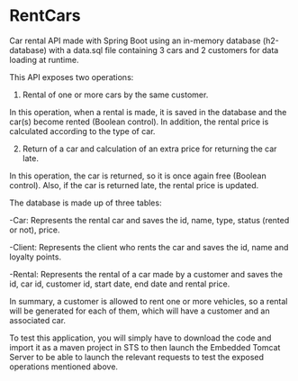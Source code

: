 # RentCars

Car rental API made with Spring Boot using an in-memory database (h2-database) with a data.sql file containing 3 cars and 2 customers for data loading at runtime.

This API exposes two operations:

1) Rental of one or more cars by the same customer.

In this operation, when a rental is made, it is saved in the database and the car(s) become rented (Boolean control). In addition, the rental price is calculated according to the type of car.

2) Return of a car and calculation of an extra price for returning the car late.

In this operation, the car is returned, so it is once again free (Boolean control). Also, if the car is returned late, the rental price is updated.

The database is made up of three tables:

-Car: Represents the rental car and saves the id, name, type, status (rented or not), price.

-Client: Represents the client who rents the car and saves the id, name and loyalty points.

-Rental: Represents the rental of a car made by a customer and saves the id, car id, customer id, start date, end date and rental price.

In summary, a customer is allowed to rent one or more vehicles, so a rental will be generated for each of them, which will have a customer and an associated car.

To test this application, you will simply have to download the code and import it as a maven project in STS to then launch the Embedded Tomcat Server to be able to launch the relevant requests to test
the exposed operations mentioned above.
